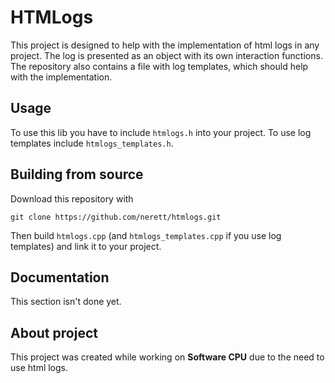 # HTMLogs
This project is designed to help with the implementation of html logs in any project. The log is presented as an object with its own interaction functions. The repository also contains a file with log templates, which should help with the implementation.

## Usage
To use this lib you have to include `htmlogs.h` into your project. To use log templates include `htmlogs_templates.h`.

## Building from source
Download this repository with

```
git clone https://github.com/nerett/htmlogs.git
```

Then build `htmlogs.cpp` (and `htmlogs_templates.cpp` if you use log templates) and link it to your project.

## Documentation
This section isn't done yet.

## About project
This project was created while working on **Software CPU** due to the need to use html logs.
 
